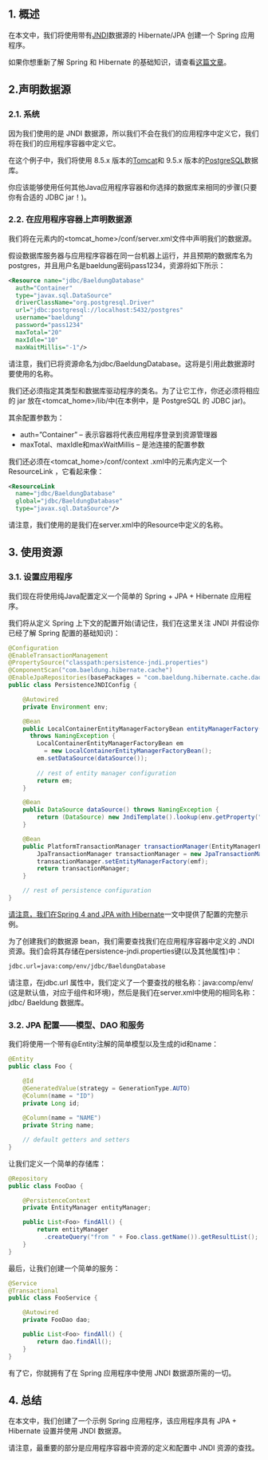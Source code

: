 ## 1. 概述

在本文中，我们将使用带有[JNDI](https://en.wikipedia.org/wiki/Java_Naming_and_Directory_Interface)数据源的 Hibernate/JPA 创建一个 Spring 应用程序。

如果你想重新了解 Spring 和 Hibernate 的基础知识，请查看[这篇文章](https://www.baeldung.com/the-persistence-layer-with-spring-and-jpa)。

## 2.声明数据源

### 2.1. 系统

因为我们使用的是 JNDI 数据源，所以我们不会在我们的应用程序中定义它，我们将在我们的应用程序容器中定义它。

在这个例子中，我们将使用 8.5.x 版本的[Tomcat](https://tomcat.apache.org/)和 9.5.x 版本的[PostgreSQL](https://www.postgresql.org/)数据库。

你应该能够使用任何其他Java应用程序容器和你选择的数据库来相同的步骤(只要你有合适的 JDBC jar！)。

### 2.2. 在应用程序容器上声明数据源

我们将在<GlobalNamingResources>元素内的<tomcat_home>/conf/server.xml文件中声明我们的数据源。

假设数据库服务器与应用程序容器在同一台机器上运行，并且预期的数据库名为postgres，并且用户名是baeldung密码pass1234，资源将如下所示：

```xml
<Resource name="jdbc/BaeldungDatabase" 
  auth="Container"
  type="javax.sql.DataSource" 
  driverClassName="org.postgresql.Driver"
  url="jdbc:postgresql://localhost:5432/postgres"
  username="baeldung" 
  password="pass1234" 
  maxTotal="20" 
  maxIdle="10" 
  maxWaitMillis="-1"/>
```

请注意，我们已将资源命名为jdbc/BaeldungDatabase。这将是引用此数据源时要使用的名称。

我们还必须指定其类型和数据库驱动程序的类名。为了让它工作，你还必须将相应的 jar 放在<tomcat_home>/lib/中(在本例中，是 PostgreSQL 的 JDBC jar)。

其余配置参数为：

-   auth=”Container” – 表示容器将代表应用程序登录到资源管理器
-   maxTotal、maxIdle和maxWaitMillis – 是池连接的配置参数

我们还必须在<tomcat_home>/conf/context .xml中的<Context>元素内定义一个ResourceLink ，它看起来像：

```xml
<ResourceLink 
  name="jdbc/BaeldungDatabase" 
  global="jdbc/BaeldungDatabase" 
  type="javax.sql.DataSource"/>
```

请注意，我们使用的是我们在server.xml中的Resource中定义的名称。

## 3. 使用资源

### 3.1. 设置应用程序

我们现在将使用纯Java配置定义一个简单的 Spring + JPA + Hibernate 应用程序。

我们将从定义 Spring 上下文的配置开始(请记住，我们在这里关注 JNDI 并假设你已经了解 Spring 配置的基础知识)：

```java
@Configuration
@EnableTransactionManagement
@PropertySource("classpath:persistence-jndi.properties")
@ComponentScan("com.baeldung.hibernate.cache")
@EnableJpaRepositories(basePackages = "com.baeldung.hibernate.cache.dao")
public class PersistenceJNDIConfig {

    @Autowired
    private Environment env;

    @Bean
    public LocalContainerEntityManagerFactoryBean entityManagerFactory() 
      throws NamingException {
        LocalContainerEntityManagerFactoryBean em 
          = new LocalContainerEntityManagerFactoryBean();
        em.setDataSource(dataSource());
        
        // rest of entity manager configuration
        return em;
    }

    @Bean
    public DataSource dataSource() throws NamingException {
        return (DataSource) new JndiTemplate().lookup(env.getProperty("jdbc.url"));
    }

    @Bean
    public PlatformTransactionManager transactionManager(EntityManagerFactory emf) {
        JpaTransactionManager transactionManager = new JpaTransactionManager();
        transactionManager.setEntityManagerFactory(emf);
        return transactionManager;
    }

    // rest of persistence configuration
}
```

[请注意，我们在Spring 4 and JPA with Hibernate](https://www.baeldung.com/the-persistence-layer-with-spring-and-jpa)一文中提供了配置的完整示例。

为了创建我们的数据源 bean，我们需要查找我们在应用程序容器中定义的 JNDI 资源。我们会将其存储在persistence-jndi.properties键(以及其他属性)中：

```diff
jdbc.url=java:comp/env/jdbc/BaeldungDatabase
```

请注意，在jdbc.url 属性中，我们定义了一个要查找的根名称：java:comp/env/ (这是默认值，对应于组件和环境)，然后是我们在server.xml中使用的相同名称：jdbc/ Baeldung 数据库。

### 3.2. JPA 配置——模型、DAO 和服务

我们将使用一个带有@Entity注解的简单模型以及生成的id和name：

```java
@Entity
public class Foo {

    @Id
    @GeneratedValue(strategy = GenerationType.AUTO)
    @Column(name = "ID")
    private Long id;
 
    @Column(name = "NAME")
    private String name;

    // default getters and setters
}
```

让我们定义一个简单的存储库：

```java
@Repository
public class FooDao {

    @PersistenceContext
    private EntityManager entityManager;

    public List<Foo> findAll() {
        return entityManager
          .createQuery("from " + Foo.class.getName()).getResultList();
    }
}
```

最后，让我们创建一个简单的服务：

```java
@Service
@Transactional
public class FooService {

    @Autowired
    private FooDao dao;

    public List<Foo> findAll() {
        return dao.findAll();
    }
}
```

有了它，你就拥有了在 Spring 应用程序中使用 JNDI 数据源所需的一切。

## 4. 总结

在本文中，我们创建了一个示例 Spring 应用程序，该应用程序具有 JPA + Hibernate 设置并使用 JNDI 数据源。

请注意，最重要的部分是应用程序容器中资源的定义和配置中 JNDI 资源的查找。